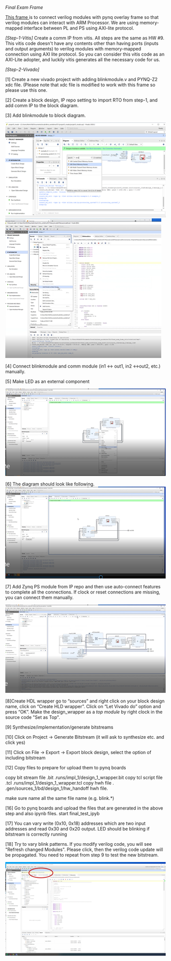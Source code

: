 *Final Exam Frame*

<a href="https://github.com/gt-cs3220/gt-cs3220.github.io/tree/master/final_exam_frame"> This frame </a> is to connect verilog modules with pynq overlay frame so that verilog modules can interact with ARM Processor. We are using memory-mapped interface between PL and PS using AXI-lite protocol. 

*[Step-1-Vitis]*
Create a comm IP from vitis. All steps are the same as HW #9. 
This vitis code doesn't have any contents other than having ports (inputs and output arguments)  to verilog modules with memory-mapped connection using AXI lite protocol.  So you can consider this vitis code as an AXI-Lite adopter, and luckily vitis generates all the necessary code for us. 


*[Step-2-Vivado]* 

[1] Create a new vivado project with adding blinkmodule.v and PYNQ-Z2 xdc file. (Please note that xdc file is modified to work with this frame so please use this one. 

[2] Create a block design, IP repo setting to import RTO from step-1, and add comm IP to the block diagram. 

[3] Add blinkmodule to block diagram. 

<img src="figs/dma_selection.png">

<img src="figs/module_top.png"> 

[4] Connect blinkmodule and comm module (in1 <-> out1, in2 <->out2, etc.) manually. 

[5] Make LED as an external component 

<img src="figs/make_external.png"> 

[6] The diagram should look like following. 
<img src="figs/add_outcome.png"> 

[7] Add Zynq PS module from IP repo and then use auto-connect features to complete all the connections. If clock or reset connections are missing, you can connect them manually. 

<img src="figs/final_final_diagram.png">

[8]Create HDL wrapper go to “sources” and right click on your block design name, click on “Create HLD wrapper”. Click on “Let Vivado do” option and press “OK”. Make the design_wrapper as a *top module* by right clock in the source code "Set as Top". 

[9] Synthesize/implementation/generate bitstreams

[10] Click on Project -> Generate Bitstream (it will ask to synthesize etc. and click yes)


[11] Click on File -> Export -> Export block design, select the option of including bitstream

[12] Copy files to prepare for upload them to pynq boards 

copy bit stream file .bit
.runs/impl_1/design_1_wrapper.bit 
copy tcl script file .tcl .runs/impl_1/design_1_wrapper.tcl
copy hwh file . .gen/sources_1/bd/design_1/hw_handoff   hwh file.

make sure name all the same file name (e.g. blink.*) 

[16] Go to pynq boards and upload the files that are generated in the above step and also ipynb files.  start final_test_ipyb 

[17] You can vary write (0x10, 0x18) addresses which are two input addresses and read 0x30 and 0x20 output. LED should be blinking if bitstream is correctly running 

[18] Try to vary blink patterns. 
If you modify verilog code, you will see "Refresh changed Modules". Please click, then the verilog code update will be propagated. You need to repeat from step 9 to test the new bitstream. 

<img src="figs/update_module.png"> 



